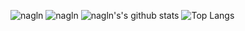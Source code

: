 ![nagln](https://komarev.com/ghpvc/?username=laxminagln&style=flat-square&label=Repo+Visits)
![nagln](https://github.com/laxminagln/laxminagln/blob/master/ln.GIF)
![nagln's's github stats](https://github-readme-stats.vercel.app/api?username=laxminagln&count_private=true&show_icons=true&hide_title=true)
![Top Langs](https://github-readme-stats.vercel.app/api/top-langs/?username=laxminagln&layout=compact)
